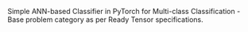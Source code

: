 Simple ANN-based Classifier in PyTorch for Multi-class Classification - Base problem category as per Ready Tensor specifications.
